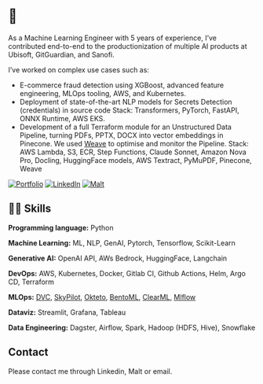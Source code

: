 # 👋

As a Machine Learning Engineer with 5 years of experience, I’ve contributed end-to-end to the productionization of multiple AI products at Ubisoft, GitGuardian, and Sanofi.

I’ve worked on complex use cases such as:
- E-commerce fraud detection using XGBoost, advanced feature engineering, MLOps tooling, AWS, and Kubernetes.
- Deployment of state-of-the-art NLP models for Secrets Detection (credentials) in source code
  Stack: Transformers, PyTorch, FastAPI, ONNX Runtime, AWS EKS.
- Development of a full Terraform module for an Unstructured Data Pipeline, turning PDFs, PPTX, DOCX into vector embeddings in Pinecone. We used [Weave](https://weave-docs.wandb.ai) to optimise and monitor the Pipeline.
  Stack: AWS Lambda, S3, ECR, Step Functions, Claude Sonnet, Amazon Nova Pro, Docling, HuggingFace models, AWS Textract, PyMuPDF, Pinecone, Weave

 
<a href="https://michaelromagne.github.io/" target="_blank"><img alt="Portfolio" src="https://img.shields.io/badge/Portfolio%20Website-%2312100E.svg?&style=for-the-badge&logoColor=blue" /></a> 
<a href="https://www.linkedin.com/in/michael-romagne/" target="_blank"><img alt="LinkedIn" src="https://img.shields.io/badge/linkedin-%230077B5.svg?&style=for-the-badge&logo=linkedin&logoColor=white" /></a>
<a href="https://www.malt.fr/profile/michaelromagne" target="_blank"><img alt="Malt" src="https://img.shields.io/badge/Malt-FC5757?logo=malt&logoColor=fff&style=for-the-badge" /></a>

## 👨‍🔬 Skills

**Programming language:** Python

**Machine Learning:** ML, NLP, GenAI, Pytorch, Tensorflow, Scikit-Learn

**Generative AI:** OpenAI API, AWs Bedrock, HuggingFace, Langchain

**DevOps:** AWS, Kubernetes, Docker, Gitlab CI, Github Actions, Helm, Argo CD, Terraform

**MLOps:** [DVC](https://github.com/iterative/dvc), [SkyPilot](https://github.com/skypilot-org/skypilot), [Okteto](https://github.com/okteto/okteto), [BentoML](https://github.com/bentoml/BentoML), [ClearML](https://github.com/allegroai/clearml), [Mlflow](https://github.com/mlflow/mlflow)

**Dataviz:** Streamlit, Grafana, Tableau

**Data Engineering:** Dagster, Airflow, Spark, Hadoop (HDFS, Hive), Snowflake

## Contact

Please contact me through Linkedin, Malt or email.
